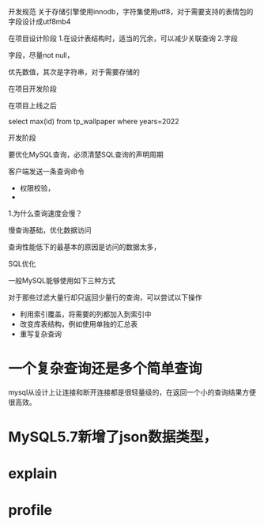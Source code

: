 



开发规范
关于存储引擎使用innodb，字符集使用utf8，对于需要支持的表情包的字段设计成utf8mb4





在项目设计阶段
1.在设计表结构时，适当的冗余，可以减少关联查询
2.字段



字段，尽量not null，

优先数值，其次是字符串，对于需要存储的




在项目开发阶段



在项目上线之后



select max(id) from tp_wallpaper where years=2022




开发阶段


要优化MySQL查询，必须清楚SQL查询的声明周期

客户端发送一条查询命令
- 权限校验，
- 



1.为什么查询速度会慢？

慢查询基础，优化数据访问

查询性能低下的最基本的原因是访问的数据太多，












SQL优化




一般MySQL能够使用如下三种方式







对于那些过滤大量行却只返回少量行的查询，可以尝试以下操作
- 利用索引覆盖，将需要的列都加入到索引中
- 改变库表结构，例如使用单独的汇总表
- 重写复杂查询









# 一个复杂查询还是多个简单查询

mysql从设计上让连接和断开连接都是很轻量级的，在返回一个小的查询结果方便很高效。






# MySQL5.7新增了json数据类型，




# explain



# profile